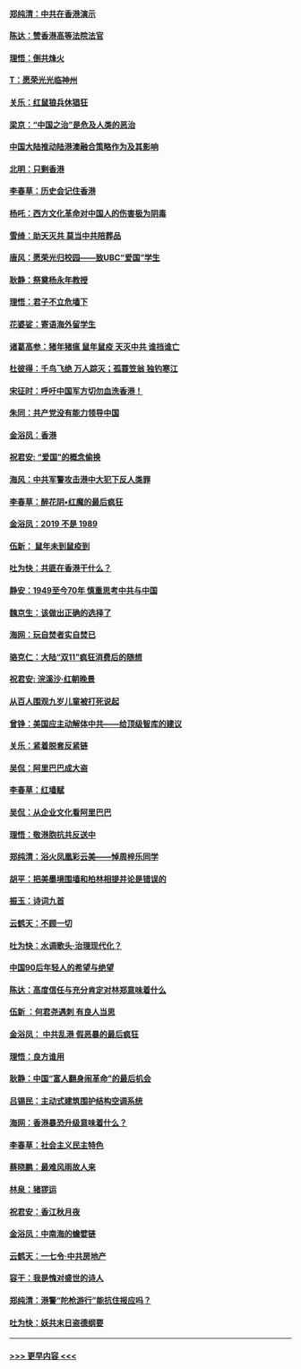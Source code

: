 #### [郑纯清：中共在香港演示](../pages/nsc993/n11670539.md?t=11220711) 
#### [陈达：赞香港高等法院法官](../pages/nsc993/n11669542.md?t=11220711) 
#### [理悟：倒共烽火](../pages/nsc993/n11668844.md?t=11220711) 
#### [T：愿荣光光临神州](../pages/nsc993/n11668421.md?t=11220711) 
#### [关乐：红鼠狼兵休猖狂](../pages/nsc993/n11668378.md?t=11220711) 
#### [梁京：“中国之治”是危及人类的恶治](../pages/nsc993/n11668328.md?t=11220711) 
#### [中国大陆推动陆港澳融合策略作为及其影响](../pages/nsc993/n11668157.md?t=11220711) 
#### [北明：只剩香港](../pages/nsc993/n11668002.md?t=11220711) 
#### [李春草：历史会记住香港](../pages/nsc993/n11667927.md?t=11220711) 
#### [杨吒：西方文化革命对中国人的伤害极为阴毒](../pages/nsc993/n11664521.md?t=11220711) 
#### [雪绮：助天灭共 莫当中共陪葬品](../pages/nsc993/n11662650.md?t=11220711) 
#### [唐风：愿荣光归校园——致UBC“爱国”学生](../pages/nsc993/n11662194.md?t=11220711) 
#### [耿静：祭奠杨永年教授](../pages/nsc993/n11662514.md?t=11220711) 
#### [理悟：君子不立危墙下](../pages/nsc993/n11662172.md?t=11220711) 
#### [花婆娑：寄语海外留学生](../pages/nsc993/n11662121.md?t=11220711) 
#### [诸葛高参：猪年猪瘟 鼠年鼠疫 天灭中共 谁挡谁亡](../pages/nsc993/n11661980.md?t=11220711) 
#### [杜彼得：千鸟飞绝 万人踪灭；孤蓑笠翁 独钓寒江](../pages/nsc993/n11661170.md?t=11220711) 
#### [宋征时：呼吁中国军方切勿血洗香港！](../pages/nsc993/n11415318.md?t=11220711) 
#### [朱同：共产党没有能力领导中国](../pages/nsc993/n11660421.md?t=11220711) 
#### [金浴凤：香港](../pages/nsc993/n11660419.md?t=11220711) 
#### [祝君安: “爱国”的概念偷换](../pages/nsc993/n11659706.md?t=11220711) 
#### [海风：中共军警攻击港中大犯下反人类罪](../pages/nsc993/n11659632.md?t=11220711) 
#### [李春草：醉花阴•红魔的最后疯狂](../pages/nsc993/n11659287.md?t=11220711) 
#### [金浴凤：2019 不是 1989](../pages/nsc993/n11657663.md?t=11220711) 
#### [伍新： 鼠年未到鼠疫到](../pages/nsc993/n11655098.md?t=11220711) 
#### [吐为快：共匪在香港干什么？](../pages/nsc993/n11654891.md?t=11220711) 
#### [静安：1949至今70年 慎重思考中共与中国](../pages/nsc993/n11651244.md?t=11220711) 
#### [魏京生：该做出正确的选择了](../pages/nsc993/n11653084.md?t=11220711) 
#### [海网：玩自焚者实自焚已](../pages/nsc993/n11652423.md?t=11220711) 
#### [骆克仁：大陆“双11”疯狂消费后的随想](../pages/nsc993/n11652305.md?t=11220711) 
#### [祝君安: 浣溪沙·红朝晚景](../pages/nsc993/n11652258.md?t=11220711) 
#### [从百人围观九岁儿童被打死说起](../pages/nsc993/n11651030.md?t=11220711) 
#### [曾铮：美国应主动解体中共——给顶级智库的建议](../pages/nsc993/n11649888.md?t=11220711) 
#### [关乐：紧着脱套反紧链](../pages/nsc993/n11649069.md?t=11220711) 
#### [吴侃：阿里巴巴成大盗](../pages/nsc993/n11645523.md?t=11220711) 
#### [李春草：红墙赋](../pages/nsc993/n11646389.md?t=11220711) 
#### [吴侃：从企业文化看阿里巴巴](../pages/nsc993/n11645476.md?t=11220711) 
#### [理悟：敬港胞抗共反送中](../pages/nsc993/n11645466.md?t=11220711) 
#### [郑纯清：浴火凤凰彩云美——悼周梓乐同学](../pages/nsc993/n11645155.md?t=11220711) 
#### [胡平：把美墨境围墙和柏林相提并论是错误的](../pages/nsc993/n11645134.md?t=11220711) 
#### [振玉：诗词九首](../pages/nsc993/n11644081.md?t=11220711) 
#### [云鹤天：不顾一切](../pages/nsc993/n11643508.md?t=11220711) 
#### [吐为快：水调歌头·治理现代化？](../pages/nsc993/n11643485.md?t=11220711) 
#### [中国90后年轻人的希望与绝望](../pages/nsc993/n11642317.md?t=11220711) 
#### [陈达：高度信任与充分肯定对林郑意味着什么](../pages/nsc993/n11641441.md?t=11220711) 
#### [伍新 ：何君尧遇刺 有良人当思](../pages/nsc993/n11641503.md?t=11220711) 
#### [金浴凤： 中共乱港  假恶暴的最后疯狂](../pages/nsc993/n11641495.md?t=11220711) 
#### [理悟：良方谁用](../pages/nsc993/n11641463.md?t=11220711) 
#### [耿静：中国“富人翻身闹革命”的最后机会](../pages/nsc993/n11640655.md?t=11220711) 
#### [吕锡民：主动式建筑围护结构空调系统](../pages/nsc993/n11640168.md?t=11220711) 
#### [海网：香港暴恐升级意味着什么？](../pages/nsc993/n11635904.md?t=11220711) 
#### [李春草：社会主义民主特色](../pages/nsc993/n11634657.md?t=11220711) 
#### [蔡晓鹏：最难风雨故人来](../pages/nsc993/n11633145.md?t=11220711) 
#### [林泉：猪猡运](../pages/nsc993/n11631469.md?t=11220711) 
#### [祝君安：香江秋月夜](../pages/nsc993/n11631440.md?t=11220711) 
#### [金浴凤：中南海的蟾嬖链](../pages/nsc993/n11631290.md?t=11220711) 
#### [云鹤天：一七令·中共房地产](../pages/nsc993/n11630084.md?t=11220711) 
#### [容干：我是愧对盛世的诗人](../pages/nsc993/n11630059.md?t=11220711) 
#### [郑纯清：港警“陀枪游行”能抗住报应吗？](../pages/nsc993/n11629999.md?t=11220711) 
#### [吐为快：妖共末日盗德纲要](../pages/nsc993/n11628610.md?t=11220711) 

----
#### [ >>> 更早内容 <<< ](../indexes/nsc993-earlier.md)
